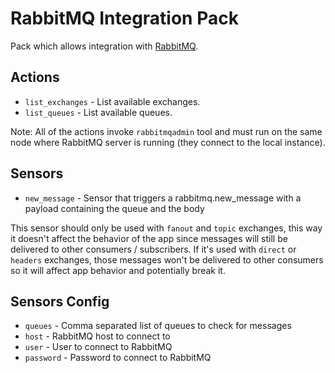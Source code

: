 # RabbitMQ Integration Pack

Pack which allows integration with [RabbitMQ](http://www.rabbitmq.com/).

## Actions

* ``list_exchanges`` - List available exchanges.
* ``list_queues`` - List available queues.

Note: All of the actions invoke ``rabbitmqadmin`` tool and must run on the
same node where RabbitMQ server is running (they connect to the local 
instance).


## Sensors

* ``new_message`` - Sensor that triggers a rabbitmq.new_message with a payload containing the queue and the body

This sensor should only be used with ``fanout`` and ``topic`` exchanges,  this way it doesn't affect the behavior of the app since messages will still be delivered to other consumers / subscribers.
If it's used with ``direct`` or ``headers`` exchanges, those messages won't be delivered to other consumers so it will affect app behavior and potentially break it.

## Sensors Config

* ``queues`` - Comma separated list of queues to check for messages
* ``host`` - RabbitMQ host to connect to
* ``user`` - User to connect to RabbitMQ
* ``password`` - Password to connect to RabbitMQ